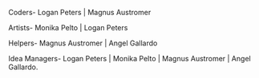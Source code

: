 Coders- Logan Peters | Magnus Austromer

Artists- Monika Pelto | Logan Peters

Helpers- Magnus Austromer | Angel Gallardo

Idea Managers-  Logan Peters | Monika Pelto | Magnus Austromer | Angel Gallardo.